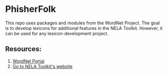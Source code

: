 # PhisherFolk
This repo uses packages and modules from the WordNet Project. The goal is to develop lexicons for additional features in the NELA Toolkit.
However, it can be used for any lexicon-development project.

## Resources:
1. <a target="_blank" href="https://www.nltk.org/howto/wordnet.html ">WordNet Portal </a>
2. <a target="_blank" href="http://nelatoolkit.science/">Go to NELA Toolkit's website</a>
